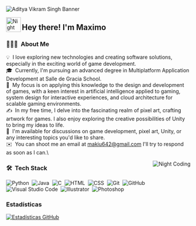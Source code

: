 ![Aditya Vikram Singh Banner](https://static-cdn.jtvnw.net/jtv_user_pictures/23125350-8ef5-414b-a947-5a689f9f53f5-profile_banner-480.png)

<img alt="Night Coding" src="./assets/Hand%20Wave.gif" width='40' align="left"/><h2>Hey there! I'm Maximo</h2>


### 👨🏻‍💻 &nbsp;About Me

💡 &nbsp;I love exploring new technologies and creating software solutions, especially in the exciting world of game development.\
🎓 &nbsp;Currently, I'm pursuing an advanced degree in Multiplatform Application Development at Salle de Gracia School.\
🌱 &nbsp;My focus is on applying this knowledge to the design and development of games, with a keen interest in artificial intelligence applied to gaming, system design for interactive experiences, and cloud architecture for scalable gaming environments.\
✍️ &nbsp;In my free time, I delve into the fascinating realm of pixel art, crafting artwork for games. I also enjoy exploring the creative possibilities of Unity to bring my ideas to life.\
💬 &nbsp;I'm available for discussions on game development, pixel art, Unity, or any interesting topics you'd like to share.\
✉️ &nbsp;You can shoot me an email at makiu642@gmail.com I'll try to respond as soon as I can.\

<img alt="Night Coding" src="https://media3.giphy.com/media/aE9bmI2lm5ZhGTjB5H/giphy.gif" align="right"/>

### 🛠 &nbsp;Tech Stack

![Python](https://img.shields.io/badge/-Python-05122A?style=flat&logo=python)&nbsp;
![Java](https://img.shields.io/badge/-Java-05122A?style=flat&logo=Java&logoColor=FFA518)&nbsp;
![C](https://img.shields.io/badge/-C-05122A?style=flat&logo=C&logoColor=A8B9CC)&nbsp;
![HTML](https://img.shields.io/badge/-HTML-05122A?style=flat&logo=HTML5)&nbsp;
![CSS](https://img.shields.io/badge/-CSS-05122A?style=flat&logo=CSS3&logoColor=1572B6)&nbsp;
![Git](https://img.shields.io/badge/-Git-05122A?style=flat&logo=git)&nbsp;
![GitHub](https://img.shields.io/badge/-GitHub-05122A?style=flat&logo=github)&nbsp;
![Visual Studio Code](https://img.shields.io/badge/-Visual%20Studio%20Code-05122A?style=flat&logo=visual-studio-code&logoColor=007ACC)&nbsp;
![Illustrator](https://img.shields.io/badge/-Illustrator-05122A?style=flat&logo=adobe-illustrator)&nbsp;
![Photoshop](https://img.shields.io/badge/-Photoshop-05122A?style=flat&logo=adobe-photoshop)&nbsp;

### Estadísticas

[![Estadísticas GitHub](https://github-readme-stats.vercel.app/api?username=MakiuXD&show_icons=true&theme=radical)](https://github.com/anuraghazra/github-readme-stats)



